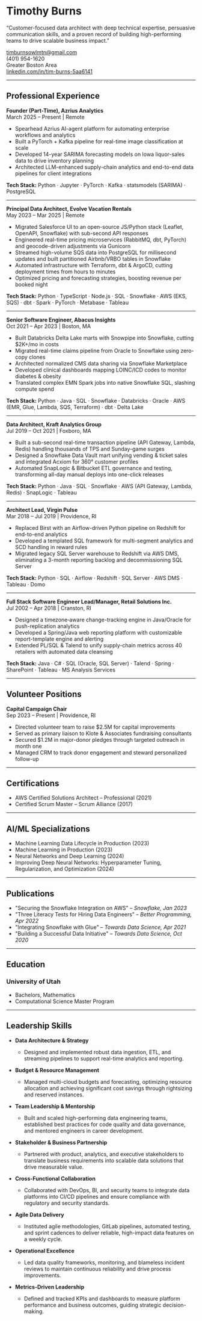 # Timothy Burns

“Customer-focused data architect with deep technical expertise, persuasive communication skills, and a proven record of building high-performing teams to drive scalable business impact.”

timburnsowlmtn@gmail.com  
(401) 954-1620  
Greater Boston Area  
[linkedin.com/in/tim-burns-5aa6141](https://linkedin.com/in/tim-burns-5aa6141)

---

## Professional Experience


**Founder (Part-Time), Azrius Analytics**  
March 2025 – Present | Remote

- Spearhead Azrius AI-agent platform for automating enterprise workflows and analytics  
- Built a PyTorch + Kafka pipeline for real-time image classification at scale  
- Developed 14-year SARIMA forecasting models on Iowa liquor-sales data to drive inventory planning  
- Architected LLM-enhanced supply-chain analytics and end-to-end data pipelines for client integrations  

**Tech Stack:** Python · Jupyter · PyTorch · Kafka · statsmodels (SARIMA) · PostgreSQL

---

**Principal Data Architect, Evolve Vacation Rentals**  
May 2023 – Mar 2025 | Remote

- Migrated Salesforce UI to an open-source JS/Python stack (Leaflet, OpenAPI, Snowflake) with sub-second API responses  
- Engineered real-time pricing microservices (RabbitMQ, dbt, PyTorch) and geocode-driven adjustments via Gunicorn  
- Streamed high-volume SQS data into PostgreSQL for millisecond updates and built partitioned Airbnb/VRBO tables in Snowflake  
- Automated infrastructure with Terraform, dbt & ArgoCD, cutting deployment times from hours to minutes  
- Optimized pricing and forecasting strategies, boosting revenue per booked night  

**Tech Stack:** Python · TypeScript · Node.js · SQL · Snowflake · AWS (EKS, SQS) · dbt · Spark · PyTorch · Metabase · Tableau

---

**Senior Software Engineer, Abacus Insights**  
Oct 2021 – Apr 2023 | Boston, MA

- Built Databricks Delta Lake marts with Snowpipe into Snowflake, cutting $2K+/mo in costs  
- Migrated real-time claims pipeline from Oracle to Snowflake using zero-copy clones  
- Architected normalized CMS data sharing via Snowflake Marketplace  
- Developed clinical dashboards mapping LOINC/ICD codes to monitor diabetes & obesity  
- Translated complex EMN Spark jobs into native Snowflake SQL, slashing compute spend  

**Tech Stack:** Python · Java · SQL · Snowflake · Databricks · Oracle · AWS (EMR, Glue, Lambda, SQS, Terraform) · dbt · Delta Lake

---

**Data Architect, Kraft Analytics Group**  
Jul 2019 – Oct 2021 | Foxboro, MA

- Built a sub-second real-time transaction pipeline (API Gateway, Lambda, Redis) handling thousands of TPS and Sunday-game surges  
- Designed a Snowflake Data Vault mart unifying vending & ticket sales and integrated Acxiom for 360° customer profiles  
- Automated SnapLogic & Bitbucket ETL governance and testing, transforming all-day manual deploys into one-click releases  

**Tech Stack:** Python · Java · SQL · Snowflake · AWS (API Gateway, Lambda, Redis) · SnapLogic · Tableau  

---

**Architect Lead, Virgin Pulse**  
Mar 2018 – Jul 2019 | Providence, RI

- Replaced Birst with an Airflow-driven Python pipeline on Redshift for end-to-end analytics  
- Developed a templated SQL framework for multi-segment analytics and SCD handling in reward rules  
- Migrated legacy SQL Server warehouse to Redshift via AWS DMS, eliminating a 3-month reporting backlog and decommissioning SQL Server  

**Tech Stack:** Python · SQL · Airflow · Redshift · SQL Server · AWS DMS · Tableau · Domo  

---

**Full Stack Software Engineer Lead/Manager, Retail Solutions Inc.**  
Jul 2002 – Apr 2018 | Cranston, RI

- Designed a timezone‐aware change-tracking engine in Java/Oracle for push-replication analytics  
- Developed a Spring/Java web reporting platform with customizable report-template engine and alerting  
- Extended PL/SQL & Talend to unify supply-chain metrics across 40 retailers with automated data cleansing  

**Tech Stack:** Java · C# · SQL (Oracle, SQL Server) · Talend · Spring · SharePoint · Tableau · MS Analysis Services  

---

## Volunteer Positions

**Capital Campaign Chair**  
Sep 2023 – Present | Providence, RI

- Directed volunteer team to raise \$2.5M for capital improvements  
- Served as primary liaison to Klote & Associates fundraising consultants  
- Secured \$1.2M in major-donor pledges through targeted outreach in month one  
- Managed CRM to track donor engagement and steward personalized follow-up  


---

## Certifications

- AWS Certified Solutions Architect – Professional (2021)
- Certified Scrum Master – Scrum Alliance (2017)

---

## AI/ML Specializations

- Machine Learning Data Lifecycle in Production (2023) 
- Machine Learning in Production (2023)
- Neural Networks and Deep Learning (2024)
- Improving Deep Neural Networks: Hyperparameter Tuning, Regularization, and Optimization (2024) 

---

## Publications

- "Securing the Snowflake Integration on AWS" – *Snowflake, Jan 2023* 
- "Three Literacy Tests for Hiring Data Engineers" – *Better Programming, Apr 2022* 
- "Integrating Snowflake with Glue" – *Towards Data Science, Apr 2021* 
- "Building a Successful Data Initiative" – *Towards Data Science, Oct 2020* 

---

## Education

### University of Utah 
  - Bachelors, Mathematics 
  - Computational Science Master Program

---

## Leadership Skills

- **Data Architecture & Strategy**  
  - Designed and implemented robust data ingestion, ETL, and streaming pipelines to support real-time analytics and reporting.

- **Budget & Resource Management**  
  - Managed multi-cloud budgets and forecasting, optimizing resource allocation and achieving significant cost savings through rightsizing and reserved instances.

- **Team Leadership & Mentorship**  
  - Built and scaled high-performing data engineering teams, established best practices for code quality and data governance, and mentored engineers in career development.

- **Stakeholder & Business Partnership**  
  - Partnered with product, analytics, and executive stakeholders to translate business requirements into scalable data solutions that drive measurable value.

- **Cross-Functional Collaboration**  
  - Collaborated with DevOps, BI, and security teams to integrate data platforms into CI/CD pipelines and ensure compliance with regulatory and security standards.

- **Agile Data Delivery**  
  - Instituted agile methodologies, GitLab pipelines, automated testing, and sprint cadences to deliver reliable, high-impact data features on a weekly cycle.

- **Operational Excellence**  
  - Led data quality frameworks, monitoring, and blameless incident reviews to maintain continuous reliability and drive process improvements.

- **Metrics-Driven Leadership**  
  - Defined and tracked KPIs and dashboards to measure platform performance and business outcomes, guiding strategic decision-making.
